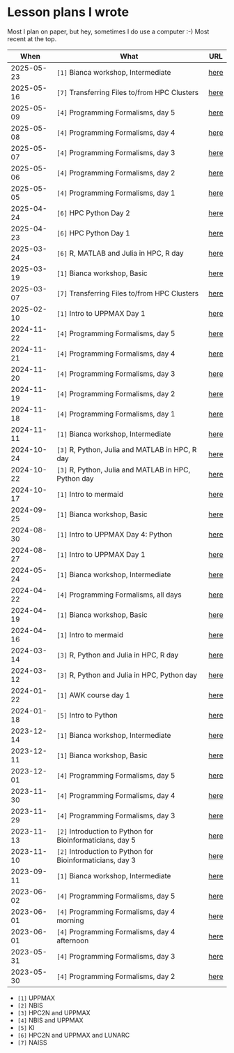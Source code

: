 # Lesson plans I wrote

Most I plan on paper, but hey, sometimes I do use a computer :-)
Most recent at the top.

When      |What                                                      |URL
----------|----------------------------------------------------------|------
2025-05-23|`[1]` Bianca workshop, Intermediate                       |[here](https://uppmax.github.io/bianca_workshops/lesson_plans/20250523/20250523_richel)
2025-05-16|`[7]` Transferring Files to/from HPC Clusters             |[here](https://uppmax.github.io/naiss_file_transfer_course/lesson_plans/20250516/)
2025-05-09|`[4]` Programming Formalisms, day 5                       |[here](https://uppmax.github.io/programming_formalisms/lesson_plans/2025_summer/20250509_richel/)
2025-05-08|`[4]` Programming Formalisms, day 4                       |[here](https://uppmax.github.io/programming_formalisms/lesson_plans/2025_summer/20250508_richel/)
2025-05-07|`[4]` Programming Formalisms, day 3                       |[here](https://uppmax.github.io/programming_formalisms/lesson_plans/2025_summer/20250507_richel/)
2025-05-06|`[4]` Programming Formalisms, day 2                       |[here](https://uppmax.github.io/programming_formalisms/lesson_plans/2025_summer/20250506_richel/)
2025-05-05|`[4]` Programming Formalisms, day 1                       |[here](https://uppmax.github.io/programming_formalisms/lesson_plans/2025_summer/20250505_richel/)
2025-04-24|`[6]` HPC Python Day 2                                    |[here](https://github.com/UPPMAX/HPC-python/blob/main/docs/lesson_plans/20250424/README.md)
2025-04-23|`[6]` HPC Python Day 1                                    |[here](https://github.com/UPPMAX/HPC-python/blob/main/docs/lesson_plans/20250423/README.md)
2025-03-24|`[6]` R, MATLAB and Julia in HPC, R day                   |[here](https://github.com/UPPMAX/R-matlab-julia-HPC/blob/main/lesson_plans/20250324_richel/README.md)
2025-03-19|`[1]` Bianca workshop, Basic                              |[here](https://uppmax.github.io/bianca_workshops/lesson_plans/20250319/20250319_richel/)
2025-03-07|`[7]` Transferring Files to/from HPC Clusters             |[here](https://uppmax.github.io/naiss_file_transfer_course/lesson_plans/20250307/)
2025-02-10|`[1]` Intro to UPPMAX Day 1                               |[here](https://uppmax.github.io/uppmax_intro_day_1/lesson_plans/20250210/)
2024-11-22|`[4]` Programming Formalisms, day 5                       |[here](https://uppmax.github.io/programming_formalisms/lesson_plans/2024_autumn/20241122_richel/)
2024-11-21|`[4]` Programming Formalisms, day 4                       |[here](https://uppmax.github.io/programming_formalisms/lesson_plans/2024_autumn/20241121_richel/)
2024-11-20|`[4]` Programming Formalisms, day 3                       |[here](https://uppmax.github.io/programming_formalisms/lesson_plans/2024_autumn/20241120_richel/)
2024-11-19|`[4]` Programming Formalisms, day 2                       |[here](https://uppmax.github.io/programming_formalisms/lesson_plans/2024_autumn/20241119_richel/)
2024-11-18|`[4]` Programming Formalisms, day 1                       |[here](https://uppmax.github.io/programming_formalisms/lesson_plans/2024_autumn/20241118_richel/)
2024-11-11|`[1]` Bianca workshop, Intermediate                       |[here](https://uppmax.github.io/bianca_workshops/lesson_plans/20241111/20241111_richel)
2024-10-24|`[3]` R, Python, Julia and MATLAB in HPC, R day           |[here](https://github.com/UPPMAX/R-python-julia-matlab-HPC/tree/main/lesson_plans/20241024_richel/README.md)
2024-10-22|`[3]` R, Python, Julia and MATLAB in HPC, Python day      |[here](https://github.com/UPPMAX/R-python-julia-matlab-HPC/tree/main/lesson_plans/20241022_richel/README.md)
2024-10-17|`[1]` Intro to mermaid                                    |[here](https://github.com/richelbilderbeek/lesson_mermaid/blob/master/lesson_plans/20241017/README.md)
2024-09-25|`[1]` Bianca workshop, Basic                              |[here](https://uppmax.github.io/bianca_workshops/lesson_plans/20240925/20240925_richel)
2024-08-30|`[1]` Intro to UPPMAX Day 4: Python                       |[here](https://uppmax.github.io/uppmax_intro_python/lesson_plans/20240830)
2024-08-27|`[1]` Intro to UPPMAX Day 1                               |[here](https://uppmax.github.io/uppmax_intro_day_1/lesson_plans/20240827/20240827_richel/)
2024-05-24|`[1]` Bianca workshop, Intermediate                       |[here](https://uppmax.github.io/bianca_workshops/lesson_plans/20240524/20240524_richel)
2024-04-22|`[4]` Programming Formalisms, all days                    |[here](https://uppmax.github.io/programming_formalisms/lesson_plans/2024_summer/richel/)
2024-04-19|`[1]` Bianca workshop, Basic                              |[here](https://uppmax.github.io/bianca_workshops/lesson_plans/20240419/20240419_richel)
2024-04-16|`[1]` Intro to mermaid                                    |[here](https://github.com/richelbilderbeek/lesson_mermaid/blob/master/lesson_plans/20240416/README.md)
2024-03-14|`[3]` R, Python and Julia in HPC, R day                   |[here](https://github.com/UPPMAX/R-python-julia-matlab-HPC/tree/main/lesson_plans/20240314_richel/README.md)
2024-03-12|`[3]` R, Python and Julia in HPC, Python day              |[here](https://github.com/UPPMAX/R-python-julia-matlab-HPC/tree/main/lesson_plans/20240312_richel/README.md)
2024-01-22|`[1]` AWK course day 1                                    |[here](https://github.com/richelbilderbeek/awk_course/blob/master/lesson_plans/20240122/README.md)
2024-01-18|`[5]` Intro to Python                                     |[here](https://uppmax.github.io/uppmax_intro_python/lesson_plans/20240118)
2023-12-14|`[1]` Bianca workshop, Intermediate                       |[here](https://uppmax.github.io/bianca_workshops/lesson_plans/20231214/20231214_richel)
2023-12-11|`[1]` Bianca workshop, Basic                              |[here](https://uppmax.github.io/bianca_workshops/lesson_plans/20231211/20231211_richel)
2023-12-01|`[4]` Programming Formalisms, day 5                       |[here](https://uppmax.github.io/programming_formalisms/lesson_plans/2023_autumn/day_5_lesson_plan/)
2023-11-30|`[4]` Programming Formalisms, day 4                       |[here](https://uppmax.github.io/programming_formalisms/lesson_plans/2023_autumn/day_4_lesson_plan/)
2023-11-29|`[4]` Programming Formalisms, day 3                       |[here](https://uppmax.github.io/programming_formalisms/lesson_plans/2023_autumn/day_3_lesson_plan/)
2023-11-13|`[2]` Introduction to Python for Bioinformaticians, day 5 |[here](https://github.com/NBISweden/workshop-python/blob/ht23/lesson_plans/day_5/20231113_richel.md)
2023-11-10|`[2]` Introduction to Python for Bioinformaticians, day 3 |[here](https://github.com/NBISweden/workshop-python/blob/ht23/lesson_plans/day_3/20231110_richel.md)
2023-09-11|`[1]` Bianca workshop, Intermediate                       |[here](https://uppmax.github.io/bianca_workshops/lesson_plans/20230911/20230911_richel)
2023-06-02|`[4]` Programming Formalisms, day 5                       |[here](https://uppmax.github.io/programming_formalisms/lesson_plans/2023_summer/day_5_2/)
2023-06-01|`[4]` Programming Formalisms, day 4 morning               |[here](https://uppmax.github.io/programming_formalisms/lesson_plans/2023_summer/day_4_1/)
2023-06-01|`[4]` Programming Formalisms, day 4 afternoon             |[here](https://uppmax.github.io/programming_formalisms/lesson_plans/2023_summer/day_4_2/)
2023-05-31|`[4]` Programming Formalisms, day 3                       |[here](https://uppmax.github.io/programming_formalisms/lesson_plans/2023_summer/day_3_2/)
2023-05-30|`[4]` Programming Formalisms, day 2                       |[here](https://uppmax.github.io/programming_formalisms/lesson_plans/2023_summer/day_2_2/)

- `[1]` UPPMAX
- `[2]` NBIS
- `[3]` HPC2N and UPPMAX
- `[4]` NBIS and UPPMAX
- `[5]` KI
- `[6]` HPC2N and UPPMAX and LUNARC
- `[7]` NAISS
